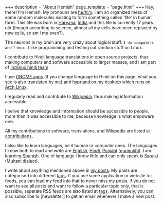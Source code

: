 +++
description = "About Hemish"
page_template = "page.html"
+++
Hey, there! I'm Hemish. My pronouns are [he/him]. I am an organized mess of some random molecules existing to form something called 'life' in human form. This life was born in [Haryana], [India] and this life is currently 17 years old (though according to science, almost all my cells have been replaced by new cells, so am I me even?).

The neurons in my brain are very crazy about logical stuff.
```I do computers and linux.``` I like programming and testing out random stuff on Linux.

I contribute to Hindi language translations in open source projects, thus making computers and software accessible to larger masses, and I am part of [Indlinux hindi team].

I use [GNOME apps] (if you change language to Hindi on this page, what you see is also translated by me) and [hyprland] on my desktop which runs on [Arch Linux].

I regularly read and contribute to [Wikipedia], thus making information accessible.

I belive that knowledge and information should be accessible to people, more than it was accessible to me, because knowledge is what empowers one.

All my contributions to software, translations, and Wikipedia are listed at [contributions].

I also like to learn languages, be it human or computer ones. The languages I know both to read and write are [English], [Hindi], [Punjabi] ([gurmukhi]). I am learning [Spanish]. One of language I know little and can only speak is [Saraiki] (Multani dialect).

<!--I [write poems] in English, Hindi and Punjabi. (who knows I would start writing in Spanish too)-->

I write about anything mentioned above in [my posts]. My posts are categorised into different [tags]. If you use some application or website for feeds, you can load my feed into that to never miss my posts. If you do not want to see all posts and want to follow a particular topic only, that is possible, separate RSS feeds are also listed at [tags]. Alternatively, you can also subscribe to [newsletter] to get an email whenever I make a new post.

[he/him]: https://pronouns.org/he-him
[Haryana]: https://en.wikipedia.org/wiki/Haryana
[India]: https://en.wikipedia.org/wiki/India
[Wikipedia]: https://en.wikipedia.org
[my posts]: /posts
[GNOME apps]: https://apps.gnome.org
[hyprland]: https://hyprland.org
[Indlinux hindi team]: https://indlinux.org
[Arch Linux]: https://archlinux.org
[write poems]: /poems
[contributions]: /contributions
[English]: https://en.wikipedia.org/wiki/English_language
[Hindi]: https://en.wikipedia.org/wiki/Hindi
[Punjabi]: https://en.wikipedia.org/wiki/Punjabi_language
[Spanish]: https://en.wikipedia.org/wiki/Spanish_language
[gurmukhi]: https://en.wikipedia.org/wiki/Gurmukhi
[Saraiki]: https://en.wikipedia.org/wiki/Saraiki_language
[tags]: /tags